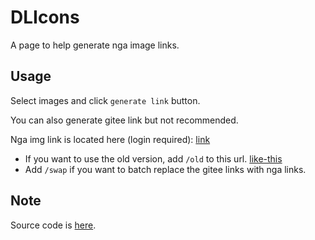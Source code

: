 # DLIcons

A page to help generate nga image links.

## Usage

Select images and click `generate link` button.

You can also generate gitee link but not recommended.

Nga img link is located here (login required): [link](https://nga.178.com/read.php?tid=25836044)

- If you want to use the old version, add `/old` to this url. [like-this](https://sh0wer1ee.github.com/dlicons/old)
- Add `/swap` if you want to batch replace the gitee links with nga links.

## Note

Source code is [here](https://github.com/sh0wer1ee/dlicon-react).
